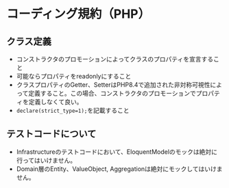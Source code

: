 # コーディング規約（PHP）

## クラス定義
- コンストラクタのプロモーションによってクラスのプロパティを宣言すること
- 可能ならプロパティをreadonlyにすること
- クラスプロパティのGetter、SetterはPHP8.4で追加された非対称可視性によって定義すること。この場合、コンストラクタのプロモーションでプロパティを定義しなくて良い。
- `declare(strict_type=1);`を記載すること

## テストコードについて
- Infrastructureのテストコードにおいて、EloquentModelのモックは絶対に行ってはいけません。
- Domain層のEntity、ValueObject, Aggregationは絶対にモックしてはいけません。
